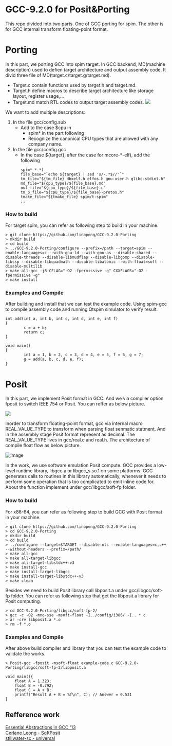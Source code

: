 # GCC-9.2.0 for Posit&Porting
This repo divided into two parts. One of GCC porting for spim. The other is for GCC internal transform floating-point format.
# Porting
In this part, we porting GCC into spim target. In GCC backend, MD(machine description) used to defien target architecture and output assembly code. 
It divid three file of MD(target.c/target.g/target.md).
* Target.c contain functions used by target.h and target.md.
* Target.h define macros to describe target architecture like storage layout, register usage,...
* Target.md match RTL codes to output target assembly codes.
![](https://i.imgur.com/WkqmzK0.png)

We want to add multiple descriptions:
1. In the file gcc/config.sub
    * Add to the case $cpu in
        * spim* in the part following
        * Recognize the canonical CPU types that are allowed with any company name.
2. In the file gcc/config.gcc
    * In the case ${target}, after the case for mcore-*-elf), add the following
        ```
        spim*-*-*)
        file_base="`echo ${target} | sed 's/-.*$//'`"
        tm_file="${tm_file} dbxelf.h elfos.h gnu-user.h glibc-stdint.h"
        md_file="${cpu_type}/${file_base}.md"
        out_file="${cpu_type}/${file_base}.c"
        tm_p_file="${cpu_type}/${file_base}-protos.h"
        tmake_file="${tmake_file} spim/t-spim"
        ;;
        ```
### How to build
For target spim, you can refer as following step to build in your machine.

    > git clone https://github.com/linopeng/GCC-9.2.0-Porting
    > mkdir build
    > cd build
    > ../GCC-9.2.0-Porting/configure --prefix=/path --target=spim --enable-languages=c --with-gnu-ld --with-gnu-as --disable-shared --disable-threads --disable-libmudflap --disable-libgomp --disable-libssp --disable-libquadmath --disable-libatomic --with-float=soft --disable-multilib
    > make all-gcc -j8 CFLAG="-O2 -fpermissive -g" CXXFLAGS="-O2 -fpermissive -g"
    > make install 
### Examples and Compile
After building and install that we can test the example code. Using spim-gcc to compile assembly code and running Qtspim simulator to verify result.
```c=
int add(int a, int b, int c, int d, int e, int f)
{
        c = a + b;
        return c;
}

void main()
{
        int a = 1, b = 2, c = 3, d = 4, e = 5, f = 6, g = 7;
        g = add(a, b, c, d, e, f);
}
```
# Posit
In this part, we implement Posit format in GCC. And we via compiler option fposit to switch IEEE 754 or Posit. You can reffer as below picture.

![](https://i.imgur.com/wL1xBhe.png)

Inorder to transform floating-point format, gcc via internal macro REAL_VALUE_TYPE to transform when parsing float senmatic statment. And in the assembly stage Posit format represent as decimal. The REAL_VALUE_TYPE lives in gcc/real.c and real.h. The architecture of compile float flow as below picture. 

![image](https://user-images.githubusercontent.com/51993200/125903994-78018b47-3b7b-44aa-bf10-73290237d3bf.png)

In the work, we use software emulation Posit compute. GCC provides a low-level runtime library, libgcc.a or libgcc_s.so.1 on some platforms. GCC generates calls to routines in this library automatically, whenever it needs to perform some operation that is too complicated to emit inline code for. About the function implement under gcc/libgcc/soft-fp folder.
### How to build
For x86-64, you can refer as following step to build GCC with Posit format in your machine.

    > git clone https://github.com/linopeng/GCC-9.2.0-Porting
    > cd GCC-9.2.0-Porting
    > mkdir build
    > cd build
    > ../configure --target=$TARGET --disable-nls --enable-languages=c,c++ --without-headers --prefix=/path/
    > make all-gcc
    > make all-target-libgcc
    > make all-target-libstdc++-v3
    > make install-gcc
    > make install-target-libgcc
    > make install-target-libstdc++-v3
    > make clean
Besides we need to build Posit library call libposit.a under gcc/libgcc/soft-fp folder. You can refer as following step that get the libposit.a library for Posit computing.

    > cd GCC-9.2.0-Porting/libgcc/soft-fp-2/
    > gcc -c -O2 -mno-sse -msoft-float -I../config/i386/ -I.. *.c
    > ar -crv libposit.a *.o
    > rm -f *.o
    
### Examples and Compile
After above build compiler and library that you can test the example code to validate the works. 

    > Posit-gcc -fposit -msoft-float example-code.c GCC-9.2.0-Porting/libgcc/soft-fp-2/libposit.a

```c=
void main(){
    float A = 1.323;
    float B = -0.792;
    float C = A + B;
    printf("Result A + B = %f\n", C); // Answer = 0.531
}
```
## Refference work
[Essential Abstractions in GCC '13](http://www.cse.iitb.ac.in/grc/gcc-workshop-13/index.php?page=slides)  
[Cerlane Leong - SoftPosit](https://gitlab.com/cerlane/SoftPosit)  
[stillwater-sc - universal](https://github.com/stillwater-sc/universal)
